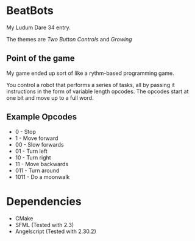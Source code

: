 BeatBots
========

My Ludum Dare 34 entry.

The themes are *Two Button Controls* and *Growing*

Point of the game
-----------------

My game ended up sort of like a rythm-based programming game.

You control a robot that performs a series of tasks, all by passing it instructions in the form of variable length opcodes.
The opcodes start at one bit and move up to a full word.

Example Opcodes
---------------

- 0 - Stop
- 1 - Move forward
- 00 - Slow forwards
- 01 - Turn left
- 10 - Turn right
- 11 - Move backwards
- 011 - Turn around
- 1011 - Do a moonwalk

Dependencies
============

- CMake
- SFML (Tested with 2.3)
- Angelscript (Tested with 2.30.2)
